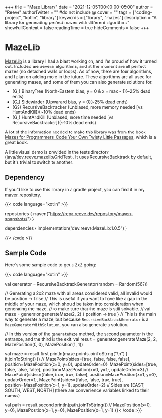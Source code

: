 +++
title = "Maze Library"
date = "2021-12-05T00:00:00-05:00"
author = "Reeve"
authorTwitter = "" #do not include @
cover = ""
tags = ["coding-project", "kotlin", "library"]
keywords = ["library", "mazes"]
description = "A library for generating perfect mazes with different algorithms"
showFullContent = false
readingTime = true
hideComments = false
+++

# MazeLib

[MazeLib](https://github.com/reeve567/MazeLib) is a library I had a blast working on, and I'm proud of how it turned out.  Included are several algorithms, and at the moment are all perfect mazes (no detached walls or loops).
As of now, there are four algorithms, and I plan on adding more in the future. These algorithms are all used for generating mazes, and some of them you can also generate solutions for.

- (G_) BinaryTree (North-Eastern bias, y = 0 & x = max - 1)(~25% dead ends)
- (G_) Sidewinder (Upwarard bias, y = 0)(~25% dead ends)
- (GS) RecursiveBacktracker (Unbiased, more memory needed [vs HuntAndKill])(~10% dead ends)
- (G_) HuntAndKill (Unbiased, more time needed [vs RecursiveBacktracker])(~10% dead ends)

A lot of the information needed to make this library was from the book [Mazes for Programmers: Code Your Own Twisty Little Passages](https://www.amazon.com/Mazes-Programmers-Twisty-Little-Passages/dp/1680500554), which is a great book.

A little visual demo is provided in the tests directory (java/dev.reeve.mazelib/GridTest). It uses RecursiveBacktrack by default, but it's trivial to switch to another.

## Dependency

If you'd like to use this library in a gradle project, you can find it in my [maven repository](https://repo.reeve.dev/#browse/browse:maven-releases:dev%2Freeve%2FMazeLib).

{{< code language="kotlin" >}}

repositories {
    maven("https://repo.reeve.dev/repository/maven-snapshots/")
}

dependencies {
    implementation("dev.reeve:MazeLib:1.0.5")
}

{{< /code >}}

## Sample Code

Here's some sample code to get a 2x2 going:

{{< code language="kotlin" >}}

val generator = RecursiveBacktrackGenerator(random = Random(567))

// Generating a 2x2 maze with all areas considered valid, all invalid would be position -> false
// This is useful if you want to have like a gap in the middle of your maze, which should be taken into consideration when generating the maze,
// to make sure that the maze is still solvable.
// val maze = generator.generateMaze(2, 2) { position -> true }
// This is the main way to generate a maze, but because `RecursiveBacktrackGenerator` is a `MazeGeneratorWithSolution`, you can also generate a solution.

// In this version of the `generateMaze` method, the second parameter is the entrance, and the third is the exit.
val result = generator.generateMaze(2, 2, MazePosition(0, 0), MazePosition(1, 1))

val maze = result.first
println(maze.points.joinToString("\n") { it.joinToString() })
// MazePoint{sides=[true, false, false, false], position=MazePosition{x=0, y=0}, updateOrder=0}, MazePoint{sides=[true, false, false, false], position=MazePosition{x=0, y=1}, updateOrder=3}
// MazePoint{sides=[false, true, true, false], position=MazePosition{x=1, y=0}, updateOrder=1}, MazePoint{sides=[false, false, true, true], position=MazePosition{x=1, y=1}, updateOrder=2}
// Sides are [EAST, SOUTH, WEST, NORTH] (there are convenience variables linked to their names)

val path = result.second
println(path.joinToString())
// MazePosition{x=0, y=0}, MazePosition{x=1, y=0}, MazePosition{x=1, y=1}
{{< /code >}}